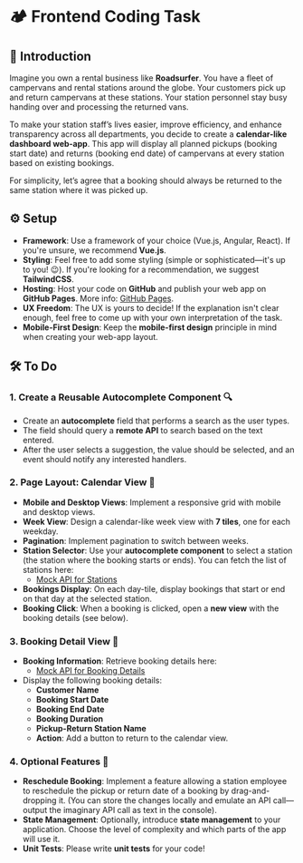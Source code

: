 # 🏕️ Frontend Coding Task

## 📜 Introduction

Imagine you own a rental business like **Roadsurfer**. You have a fleet of campervans and rental stations around the globe. Your customers pick up and return campervans at these stations. Your station personnel stay busy handing over and processing the returned vans.

To make your station staff’s lives easier, improve efficiency, and enhance transparency across all departments, you decide to create a **calendar-like dashboard web-app**. This app will display all planned pickups (booking start date) and returns (booking end date) of campervans at every station based on existing bookings.

For simplicity, let’s agree that a booking should always be returned to the same station where it was picked up.

## ⚙️ Setup

- **Framework**: Use a framework of your choice (Vue.js, Angular, React). If you're unsure, we recommend **Vue.js**.
- **Styling**: Feel free to add some styling (simple or sophisticated—it's up to you! 😉). If you're looking for a recommendation, we suggest **TailwindCSS**.
- **Hosting**: Host your code on **GitHub** and publish your web app on **GitHub Pages**. More info: [GitHub Pages](https://pages.github.com/).
- **UX Freedom**: The UX is yours to decide! If the explanation isn't clear enough, feel free to come up with your own interpretation of the task.
- **Mobile-First Design**: Keep the **mobile-first design** principle in mind when creating your web-app layout.

## 🛠️ To Do

### 1. **Create a Reusable Autocomplete Component** 🔍
- Create an **autocomplete** field that performs a search as the user types.
- The field should query a **remote API** to search based on the text entered.
- After the user selects a suggestion, the value should be selected, and an event should notify any interested handlers.

### 2. **Page Layout: Calendar View 📅**
- **Mobile and Desktop Views**: Implement a responsive grid with mobile and desktop views.
- **Week View**: Design a calendar-like week view with **7 tiles**, one for each weekday.
- **Pagination**: Implement pagination to switch between weeks.
- **Station Selector**: Use your **autocomplete component** to select a station (the station where the booking starts or ends). You can fetch the list of stations here:
  - [Mock API for Stations](https://605c94c36d85de00170da8b4.mockapi.io/stations)
- **Bookings Display**: On each day-tile, display bookings that start or end on that day at the selected station.
- **Booking Click**: When a booking is clicked, open a **new view** with the booking details (see below).

### 3. **Booking Detail View 📝**
- **Booking Information**: Retrieve booking details here:
  - [Mock API for Booking Details](https://605c94c36d85de00170da8b4.mockapi.io/stations/{station-id}/bookings/{booking-id})
- Display the following booking details:
  - **Customer Name**
  - **Booking Start Date**
  - **Booking End Date**
  - **Booking Duration**
  - **Pickup-Return Station Name**
  - **Action**: Add a button to return to the calendar view.

### 4. **Optional Features 🎯**
- **Reschedule Booking**: Implement a feature allowing a station employee to reschedule the pickup or return date of a booking by drag-and-dropping it. (You can store the changes locally and emulate an API call—output the imaginary API call as text in the console).
- **State Management**: Optionally, introduce **state management** to your application. Choose the level of complexity and which parts of the app will use it.
- **Unit Tests**: Please write **unit tests** for your code! 
